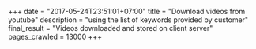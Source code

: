 +++
date = "2017-05-24T23:51:01+07:00"
title = "Download videos from youtube"
description = "using the list of keywords provided by customer"
final_result = "Videos downloaded and stored on client server"
pages_crawled = 13000
+++
